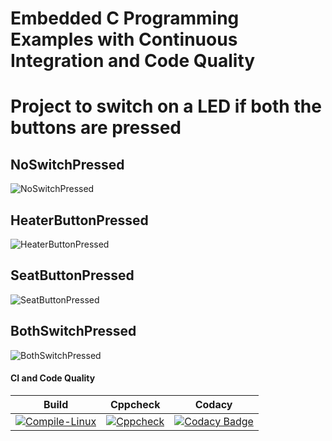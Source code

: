 # Embedded C Programming Examples with Continuous Integration and Code Quality

# Project to switch on a LED if both the buttons are pressed

## NoSwitchPressed

![NoSwitchPressed](https://github.com/Chandru-crypted/EmbeddedTrackActivity/blob/main/simulation/no_switch_pressed.png)

## HeaterButtonPressed

![HeaterButtonPressed](https://github.com/Chandru-crypted/EmbeddedTrackActivity/blob/main/simulation/heater_button_pressed.png)

## SeatButtonPressed

![SeatButtonPressed](https://github.com/Chandru-crypted/EmbeddedTrackActivity/blob/main/simulation/seat_button_pressed.png)

## BothSwitchPressed

![BothSwitchPressed](https://github.com/Chandru-crypted/EmbeddedTrackActivity/blob/main/simulation/both_button.png)

#### CI and Code Quality

|Build|Cppcheck|Codacy|
|:--:|:--:|:--:|
|[![Compile-Linux](https://github.com/Chandru-crypted/EmbeddedTrackActivity/actions/workflows/Build.yml/badge.svg)](https://github.com/Chandru-crypted/EmbeddedTrackActivity/actions/workflows/Build.yml)|[![Cppcheck](https://github.com/Chandru-crypted/EmbeddedTrackActivity/actions/workflows/CodeQuality.yml/badge.svg)](https://github.com/Chandru-crypted/EmbeddedTrackActivity/actions/workflows/CodeQuality.yml)|[![Codacy Badge](https://app.codacy.com/project/badge/Grade/ac7d58972d294864b253af89670f63be)](https://www.codacy.com/gh/Chandru-crypted/EmbeddedTrackActivity/dashboard?utm_source=github.com&amp;utm_medium=referral&amp;utm_content=Chandru-crypted/EmbeddedTrackActivity&amp;utm_campaign=Badge_Grade)|

